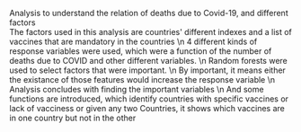 Analysis to understand the relation of deaths due to Covid-19, and different factors \
The factors used in this analysis are countries' different indexes and a list of vaccines that are mandatory in the countries \n
4 different kinds of response variables were used, which were a function of the number of deaths due to COVID and other different variables. \n
Random forests were used to select factors that were important. \n
By important, it means either the existance of those features would increase the response variable \n
Analysis concludes with finding the important variables \n
And some functions are introduced, which identify countries with specific vaccines or lack of vacciness or 
given any two Countries, it shows which vaccines are in one country but not in the other
